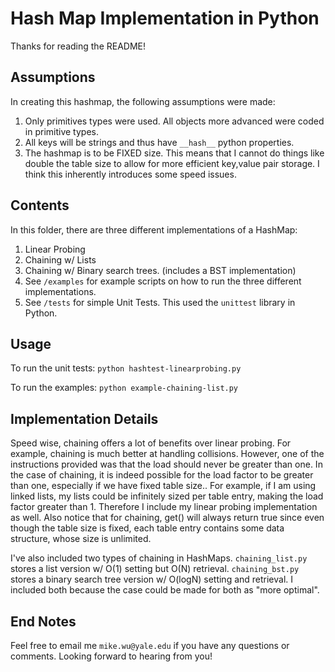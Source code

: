 # Hash Map Implementation in Python

Thanks for reading the README!

## Assumptions
In creating this hashmap, the following assumptions were made: 

  1. Only primitives types were used. All objects more advanced were coded in primitive types. 
  2. All keys will be strings and thus have ```__hash__``` python properties.
  3. The hashmap is to be FIXED size. This means that I cannot do things like double the table size to allow for more efficient key,value pair storage. I think this inherently introduces some speed issues. 

## Contents
In this folder, there are three different implementations of a HashMap:

  1. Linear Probing
  2. Chaining w/ Lists
  3. Chaining w/ Binary search trees. (includes a BST implementation)
  4. See ```/examples``` for example scripts on how to run the three different implementations. 
  5. See ```/tests``` for simple Unit Tests. This used the ```unittest``` library in Python.

## Usage
To run the unit tests:
  ```python hashtest-linearprobing.py```

To run the examples: 
  ```python example-chaining-list.py```

## Implementation Details

Speed wise, chaining offers a lot of benefits over linear probing. For example, chaining is much better at handling collisions. However, one of the instructions provided was that the load should never be greater than one. In the case of chaining, it is indeed possible for the load factor to be greater than one, especially if we have fixed table size.. For example, if I am using linked lists, my lists could be infinitely sized per table entry, making the load factor greater than 1. Therefore I include my linear probing implementation as well. Also notice that for chaining, get() will always return true since even though the table size is fixed, each table entry contains some data structure, whose size is unlimited. 

I've also included two types of chaining in HashMaps. ```chaining_list.py``` stores a list version w/ O(1) setting but O(N) retrieval. ```chaining_bst.py``` stores a binary search tree version w/ O(logN) setting and retrieval. I included both because the case could be made for both as "more optimal".

## End Notes
Feel free to email me ```mike.wu@yale.edu``` if you have any questions or comments. Looking forward to hearing from you!
